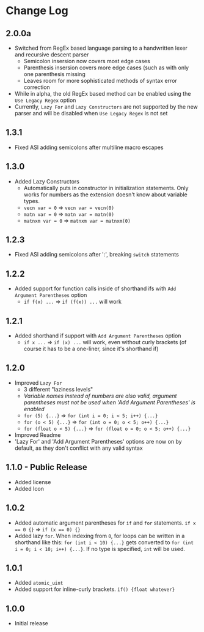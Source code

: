 # Change Log

## 2.0.0a
- Switched from RegEx based language parsing to a handwritten lexer and recursive descent parser
  - Semicolon insersion now covers most edge cases
  - Parenthesis insersion covers more edge cases (such as with only one parenthesis missing
  - Leaves room for more sophisticated methods of syntax error correction
- While in alpha, the old RegEx based method can be enabled using the `Use Legacy Regex` option
- Currently, `Lazy For` and `Lazy Constructors` are not supported by the new parser and will be disabled when `Use Legacy Regex` is not set

## 1.3.1
- Fixed ASI adding semicolons after multiline macro escapes

## 1.3.0
- Added Lazy Constructors
  - Automatically puts in constructor in initialization statements. Only works for numbers as the extension doesn't know about variable types.
  - `vecn var = 0` => `vecn var = vecn(0)`
  - `matn var = 0` => `matn var = matn(0)`
  - `matnxm var = 0` => `matnxm var = matnxm(0)`

## 1.2.3
- Fixed ASI adding semicolons after ':', breaking `switch` statements

## 1.2.2
- Added support for function calls inside of shorthand ifs with `Add Argument Parentheses` option
  - `if f(x) ...` => `if (f(x)) ...` will work

## 1.2.1
- Added shorthand if support with `Add Argument Parentheses` option
  - `if x ...` => `if (x) ...` will work, even without curly brackets (of course it has to be a one-liner, since it's shorthand if)

## 1.2.0
- Improved `Lazy For`
  - 3 different "laziness levels"
  - *Variable names instead of numbers are also valid, argument parentheses must not be used when 'Add Argument Parentheses' is enabled*
  - `for (5) {...}` => `for (int i = 0; i < 5; i++) {...}`
  - `for (o < 5) {...}` => `for (int o = 0; o < 5; o++) {...}`
  - `for (float o < 5) {...}` => `for (float o = 0; o < 5; o++) {...}`
- Improved Readme
- 'Lazy For' and 'Add Argument Parentheses' options are now on by default, as they don't conflict with any valid syntax

## 1.1.0 - Public Release
- Added license
- Added Icon

## 1.0.2
- Added automatic argument parentheses for `if` and `for` statements. `if x == 0 {}` => `if (x == 0) {}`
- Added lazy `for`. When indexing from `0`, for loops can be written in a shorthand like this: `for (int i < 10) {...}` gets converted to `for (int i = 0; i < 10; i++) {...}`. If no type is specified, `int` will be used.

## 1.0.1
- Added `atomic_uint`
- Added support for inline-curly brackets. `if() {float whatever}`

## 1.0.0
- Initial release
